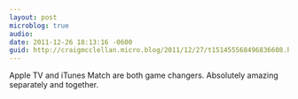 ```yaml
---
layout: post
microblog: true
audio: 
date: 2011-12-26 18:13:16 -0600
guid: http://craigmcclellan.micro.blog/2011/12/27/t151455568496836608.html
---
```

Apple TV and iTunes Match are both game changers. Absolutely amazing separately and together.
